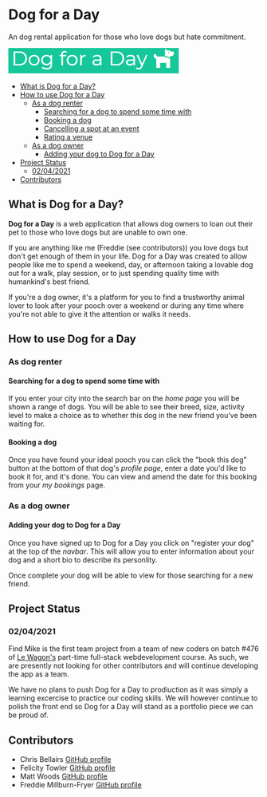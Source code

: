 # Dog for a Day

An dog rental application for those who love dogs but hate commitment.

![Dog for a Day logo logo](app/assets/images/DFAD.PNG)

- [What is Dog for a Day?](#what-is-Dog-for-a-day) 
- [How to use Dog for a Day](#how-to-use-Dog-for-a-day)
  - [As a dog renter](#as-a-dog-renter)
    - [Searching for a dog to spend some time with](#searching-for-a-dog-to-spend-time-with)
    - [Booking a dog](#booking-a-dog)
    - [Cancelling a spot at an event](#cancelling-a-spot-at-an-event)
    - [Rating a venue](#rating-a-venue)
  - [As a dog owner](#as-a-dog-owner)
    - [Adding your dog to Dog for a Day](#adding-your-dog-to-Dog-for-a-Day)
- [Project Status](#project-status)
  - [02/04/2021](#02042021)
- [Contributors](#contributors)

## What is Dog for a Day?

**Dog for a Day** is a web application that allows dog owners to loan out their pet to those who love dogs but are unable to own one.

If you are anything like me (Freddie (see contributors)) you love dogs but don't get enough of them in your life. Dog for a Day was created to allow people like me to spend a weekend, day, or afternoon taking a lovable dog out for a walk, play session, or to just spending quality time with humankind's best friend.

If you're a dog owner, it's a platform for you to find a trustworthy animal lover to look after your pooch over a weekend or during any time where you're not able to give it the attention or walks it needs.


## How to use Dog for a Day

### As dog renter

#### Searching for a dog to spend some time with
If you enter your city into the search bar on the *home page* you will be shown a range of dogs. You will be able to see their breed, size, activity level to make a choice as to whether this dog in the new friend you've been waiting for.

#### Booking a dog
Once you have found your ideal pooch you can click the "book this dog" button at the bottom of that dog's *profile page*, enter a date you'd like to book it for, and it's done. You can view and amend the date for this booking from your *my bookings* page.


### As a dog owner

#### Adding your dog to Dog for a Day
Once you have signed up to Dog for a Day you click on "register your dog" at the top of the *navbar*. This will allow you to enter information about your dog and a short bio to describe its personlity.

Once complete your dog will be able to view for those searching for a new friend.

## Project Status

### 02/04/2021
Find Mike is the first team project from a team of new coders on batch #476 of [Le Wagon's](https://www.lewagon.com/) part-time full-stack webdevelopment course. As such, we are presently not looking for other contributors and will continue developing the app as a team.

We have no plans to push Dog for a Day to prodiuction as it was simply a learning excercise to practice our coding skills. We will however continue to polish the front end so Dog for a Day will stand as a portfolio piece we can be proud of.

## Contributors

* Chris Bellairs [GitHub profile](https://github.com/chrisbellairs)
* Felicity Towler [GitHub profile](https://github.com/FelicityTowler)
* Matt Woods [GitHub profile](https://github.com/the-real-woody)
* Freddie Millburn-Fryer [GitHub profile](https://github.com/Freddie-Fryer)